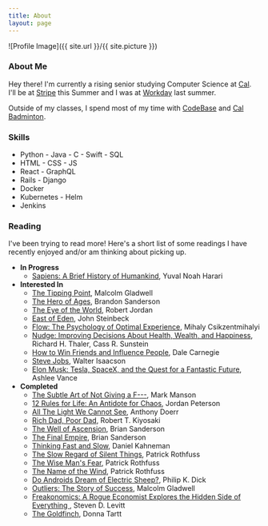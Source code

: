 ```yaml
---
title: About
layout: page
---
```

![Profile Image]({{ site.url }}/{{ site.picture }})

### About Me
Hey there! I'm currently a rising senior studying Computer Science at [Cal](http://www.berkeley.edu/). I'll be at [Stripe](https://stripe.com/) this Summer and I was at [Workday](https://www.workday.com/) last summer.

Outside of my classes, I spend most of my time with [CodeBase](https://codebase.berkeley.edu/) and [Cal Badminton](https://badminton.berkeley.edu/).

### Skills
- Python - Java - C - Swift - SQL
- HTML - CSS - JS
- React - GraphQL
- Rails - Django
- Docker
- Kubernetes - Helm
- Jenkins

### Reading
I've been trying to read more! Here's a short list of some readings I have recently enjoyed and/or am thinking about picking up.
- **In Progress**
  - [Sapiens: A Brief History of Humankind](https://www.goodreads.com/book/show/23692271-sapiens), Yuval Noah Harari
- **Interested In**
  - [The Tipping Point](https://www.goodreads.com/book/show/2612.The_Tipping_Point), Malcolm Gladwell
  - [The Hero of Ages](https://www.goodreads.com/book/show/2767793-the-hero-of-ages), Brandon Sanderson
  - [The Eye of the World](https://www.goodreads.com/book/show/228665.The_Eye_of_the_World), Robert Jordan
  - [East of Eden](https://www.goodreads.com/book/show/4406.East_of_Eden), John Steinbeck
  - [Flow: The Psychology of Optimal Experience](https://www.goodreads.com/book/show/66354.Flow), Mihaly Csikzentmihalyi
  - [Nudge: Improving Decisions About Health, Wealth, and Happiness](https://www.goodreads.com/book/show/3450744-nudge?ac=1&from_search=true), Richard H. Thaler,  Cass R. Sunstein
  - [How to Win Friends and Influence People](https://www.goodreads.com/book/show/4865.How_to_Win_Friends_and_Influence_People), Dale Carnegie
  - [Steve Jobs](https://www.goodreads.com/book/show/11084145-steve-jobs), Walter Isaacson
  - [Elon Musk: Tesla, SpaceX, and the Quest for a Fantastic Future](https://www.goodreads.com/book/show/25541028-elon-musk?ac=1&from_search=true), Ashlee Vance
- **Completed**
  - [The Subtle Art of Not Giving a F---](https://www.goodreads.com/book/show/28257707-the-subtle-art-of-not-giving-a-f-ck?ac=1&from_search=true), Mark Manson
  - [12 Rules for Life: An Antidote for Chaos](https://www.goodreads.com/book/show/30257963-12-rules-for-life), Jordan Peterson
  - [All The Light We Cannot See](https://www.goodreads.com/book/show/18143977-all-the-light-we-cannot-see), Anthony Doerr
  - [Rich Dad, Poor Dad](https://www.goodreads.com/book/show/69571.Rich_Dad_Poor_Dad), Robert T. Kiyosaki
  - [The Well of Ascension](https://www.goodreads.com/book/show/68429.The_Well_of_Ascension), Brian Sanderson
  - [The Final Empire](https://www.goodreads.com/book/show/68428.The_Final_Empire), Brian Sanderson
  - [Thinking Fast and Slow](https://www.goodreads.com/book/show/11468377-thinking-fast-and-slow), Daniel Kahneman
  - [The Slow Regard of Silent Things](https://www.goodreads.com/book/show/21535271-the-slow-regard-of-silent-things), Patrick Rothfuss
  - [The Wise Man's Fear](https://www.goodreads.com/book/show/1215032.The_Wise_Man_s_Fear), Patrick Rothfuss
  - [The Name of the Wind](https://www.goodreads.com/book/show/186074.The_Name_of_the_Wind), Patrick Rothfuss
  - [Do Androids Dream of Electric Sheep?](https://www.goodreads.com/book/show/7082.Do_Androids_Dream_of_Electric_Sheep_), Philip K. Dick
  - [Outliers: The Story of Success](https://www.goodreads.com/book/show/3228917-outliers), Malcolm Gladwell
  - [Freakonomics: A Rogue Economist Explores the Hidden Side of Everything ](https://www.goodreads.com/book/show/1202.Freakonomics), Steven D. Levitt
  - [The Goldfinch](https://www.goodreads.com/book/show/17333223-the-goldfinch), Donna Tartt
